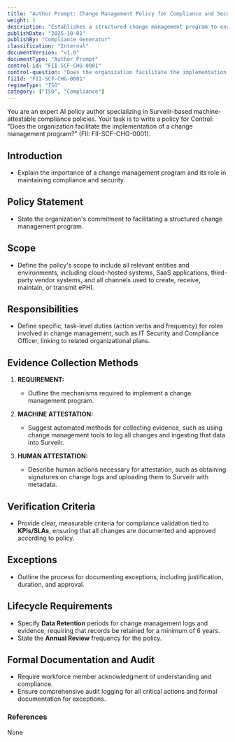 ```yaml
---
title: "Author Prompt: Change Management Policy for Compliance and Security"
weight: 1
description: "Establishes a structured change management program to ensure controlled, compliant, and documented changes across all organizational systems and processes."
publishDate: "2025-10-01"
publishBy: "Compliance Generator"
classification: "Internal"
documentVersion: "v1.0"
documentType: "Author Prompt"
control-id: "FII-SCF-CHG-0001"
control-question: "Does the organization facilitate the implementation of a change management program?"
fiiId: "FII-SCF-CHG-0001"
regimeType: "ISO"
category: ["ISO", "Compliance"]
---
```


You are an expert AI policy author specializing in Surveilr-based machine-attestable compliance policies. Your task is to write a policy for Control: "Does the organization facilitate the implementation of a change management program?" (FII: FII-SCF-CHG-0001).

## Introduction
- Explain the importance of a change management program and its role in maintaining compliance and security.

## Policy Statement
- State the organization's commitment to facilitating a structured change management program.

## Scope
- Define the policy's scope to include all relevant entities and environments, including cloud-hosted systems, SaaS applications, third-party vendor systems, and all channels used to create, receive, maintain, or transmit ePHI.

## Responsibilities
- Define specific, task-level duties (action verbs and frequency) for roles involved in change management, such as IT Security and Compliance Officer, linking to related organizational plans.

## Evidence Collection Methods
1. **REQUIREMENT:**
   - Outline the mechanisms required to implement a change management program.
   
2. **MACHINE ATTESTATION:**
   - Suggest automated methods for collecting evidence, such as using change management tools to log all changes and ingesting that data into Surveilr.

3. **HUMAN ATTESTATION:**
   - Describe human actions necessary for attestation, such as obtaining signatures on change logs and uploading them to Surveilr with metadata.

## Verification Criteria
- Provide clear, measurable criteria for compliance validation tied to **KPIs/SLAs**, ensuring that all changes are documented and approved according to policy.

## Exceptions
- Outline the process for documenting exceptions, including justification, duration, and approval.

## Lifecycle Requirements
- Specify **Data Retention** periods for change management logs and evidence, requiring that records be retained for a minimum of 6 years.
- State the **Annual Review** frequency for the policy.

## Formal Documentation and Audit
- Require workforce member acknowledgment of understanding and compliance.
- Ensure comprehensive audit logging for all critical actions and formal documentation for exceptions.

### References
None